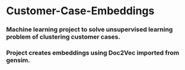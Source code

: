 # Customer-Case-Embeddings

### Machine learning project to solve unsupervised learning problem of clustering customer cases.
### Project creates embeddings using Doc2Vec imported from gensim.
